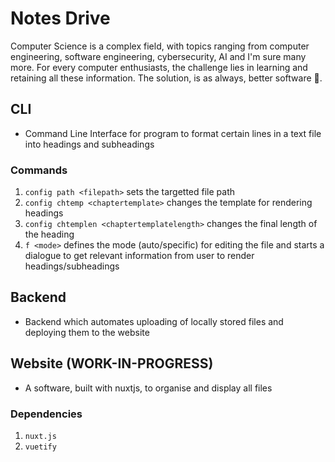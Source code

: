# Notes Drive

Computer Science is a complex field, with topics ranging from computer engineering, software engineering, cybersecurity, AI and I'm sure many more. For every computer enthusiasts, the challenge lies in learning and retaining all these information. The solution, is as always, better software 🤨.

## CLI

- Command Line Interface for program to format certain lines in a text file into headings and subheadings

### Commands

1. `config path <filepath>` sets the targetted file path
2. `config chtemp <chaptertemplate>` changes the template for rendering headings
3. `config chtemplen <chaptertemplatelength>` changes the final length of the heading
4. `f <mode>` defines the mode (auto/specific) for editing the file and starts a dialogue to get relevant information from user to render headings/subheadings

## Backend

- Backend which automates uploading of locally stored files and deploying them to the website

## Website (WORK-IN-PROGRESS)

- A software, built with nuxtjs, to organise and display all files

### Dependencies

1. `nuxt.js`
2. `vuetify`
